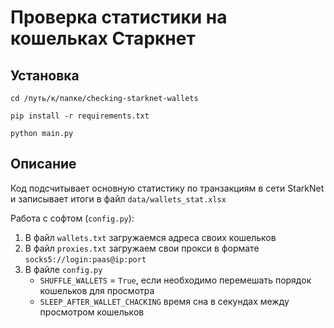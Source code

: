 # Проверка статистики на кошельках Старкнет

## Установка

`cd /путь/к/папке/checking-starknet-wallets`

`pip install -r requirements.txt`

`python main.py`

## Описание

Код подсчитывает основную статистику по транзакциям в сети StarkNet и записывает итоги в файл `data/wallets_stat.xlsx`

Работа с софтом (`config.py`):

1) В файл `wallets.txt` загружаемся адреса своих кошельков
2) В файл `proxies.txt` загружаем свои прокси в формате `socks5://login:paas@ip:port`
3) В файле `config.py`
    * `SHUFFLE_WALLETS` = `True`, если необходимо перемешать порядок кошельков для просмотра
    * `SLEEP_AFTER_WALLET_CHACKING` время сна в секундах между просмотром кошельков